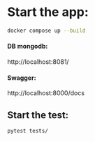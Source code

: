 # Start the app:

```bash
docker compose up --build
```
#### DB mongodb:
http://localhost:8081/
#### Swagger:
http://localhost:8000/docs
## Start the test:
```bash
pytest tests/
```